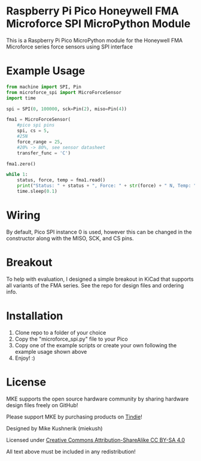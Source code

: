 # Raspberry Pi Pico Honeywell FMA Microforce SPI MicroPython Module

This is a Raspberry Pi Pico MicroPython module for the Honeywell FMA Microforce series force sensors using SPI interface

# Example Usage

```python
from machine import SPI, Pin
from microforce_spi import MicroForceSensor
import time

spi = SPI(0, 100000, sck=Pin(2), miso=Pin(4))

fma1 = MicroForceSensor(
    #pico spi pins
    spi, cs = 5,
    #25N
    force_range = 25,
    #20% -> 80%, see sensor datasheet
    transfer_func = 'C')

fma1.zero()

while 1: 
    status, force, temp = fma1.read()
    print("Status: " + status + ", Force: " + str(force) + " N, Temp: " + str(temp) + " °C")
    time.sleep(0.1)
```

# Wiring

By default, Pico SPI instance 0 is used, however this can be changed in the constructor along with the MISO, SCK, and CS pins.

# Breakout

To help with evaluation, I designed a simple breakout in KiCad that supports all variants of the FMA series. See the repo for design files and ordering info.

# Installation

1. Clone repo to a folder of your choice
2. Copy the "microforce_spi.py" file to your Pico
3. Copy one of the example scripts or create your own following the example usage shown above
4. Enjoy! :)

# License

MKE supports the open source hardware community by sharing hardware design files freely on GitHub!

Please support MKE by purchasing products on [Tindie](https://www.tindie.com/stores/mkengineering/)!

Designed by Mike Kushnerik (miekush)

Licensed under [Creative Commons Attribution-ShareAlike CC BY-SA 4.0](http://creativecommons.org/licenses/by-sa/4.0/)

All text above must be included in any redistribution!
